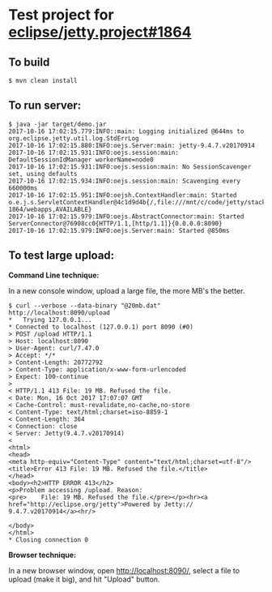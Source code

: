 Test project for [eclipse/jetty.project#1864](https://github.com/eclipse/jetty.project/issues/1864)
===

To build
---

```
$ mvn clean install
```

To run server:
---

```
$ java -jar target/demo.jar
2017-10-16 17:02:15.779:INFO::main: Logging initialized @644ms to org.eclipse.jetty.util.log.StdErrLog
2017-10-16 17:02:15.880:INFO:oejs.Server:main: jetty-9.4.7.v20170914
2017-10-16 17:02:15.931:INFO:oejs.session:main: DefaultSessionIdManager workerName=node0
2017-10-16 17:02:15.931:INFO:oejs.session:main: No SessionScavenger set, using defaults
2017-10-16 17:02:15.934:INFO:oejs.session:main: Scavenging every 660000ms
2017-10-16 17:02:15.951:INFO:oejsh.ContextHandler:main: Started o.e.j.s.ServletContextHandler@4c1d9d4b{/,file:///mnt/c/code/jetty/stackoverflow/issue-1864/webapps,AVAILABLE}
2017-10-16 17:02:15.979:INFO:oejs.AbstractConnector:main: Started ServerConnector@76908cc0{HTTP/1.1,[http/1.1]}{0.0.0.0:8090}
2017-10-16 17:02:15.979:INFO:oejs.Server:main: Started @850ms
```

To test large upload:
---------------------

**Command Line technique:**

In a new console window, upload a large file, the more MB's the better.

```
$ curl --verbose --data-binary "@20mb.dat" http://localhost:8090/upload
*   Trying 127.0.0.1...
* Connected to localhost (127.0.0.1) port 8090 (#0)
> POST /upload HTTP/1.1
> Host: localhost:8090
> User-Agent: curl/7.47.0
> Accept: */*
> Content-Length: 20772792
> Content-Type: application/x-www-form-urlencoded
> Expect: 100-continue
>
< HTTP/1.1 413 File: 19 MB. Refused the file.
< Date: Mon, 16 Oct 2017 17:07:07 GMT
< Cache-Control: must-revalidate,no-cache,no-store
< Content-Type: text/html;charset=iso-8859-1
< Content-Length: 364
< Connection: close
< Server: Jetty(9.4.7.v20170914)
<
<html>
<head>
<meta http-equiv="Content-Type" content="text/html;charset=utf-8"/>
<title>Error 413 File: 19 MB. Refused the file.</title>
</head>
<body><h2>HTTP ERROR 413</h2>
<p>Problem accessing /upload. Reason:
<pre>    File: 19 MB. Refused the file.</pre></p><hr><a href="http://eclipse.org/jetty">Powered by Jetty:// 9.4.7.v20170914</a><hr/>

</body>
</html>
* Closing connection 0
```

**Browser technique:**

In a new browser window, open [http://localhost:8090/](http://localhost:8090/), 
select a file to upload (make it big), and hit "Upload" button.
